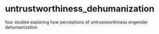 # untrustworthiness_dehumanization
four studies exploring how perceptions of untrustworthiness engender dehumanization

